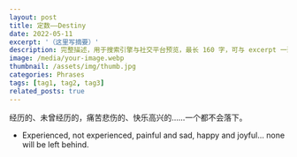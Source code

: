 ```yaml
---
layout: post
title: 定数——Destiny
date: 2022-05-11
excerpt: '（这里写摘要）'
description: 完整描述，用于搜索引擎与社交平台预览，最长 160 字，可与 excerpt 一致
image: /media/your-image.webp
thumbnail: /assets/img/thumb.jpg
categories: Phrases
tags: [tag1, tag2, tag3]
related_posts: true
---
```


经历的、未曾经历的，痛苦悲伤的、快乐高兴的……一个都不会落下。

- Experienced, not experienced, painful and sad, happy and joyful… none will be left behind.